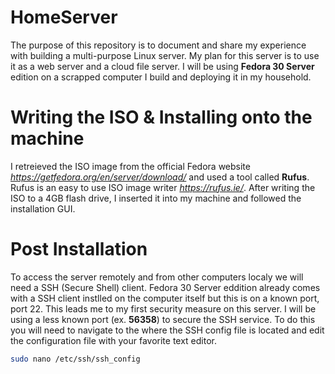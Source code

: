 # HomeServer
The purpose of this repository is to document and share my experience with building a multi-purpose Linux server.
My plan for this server is to use it as a web server and a cloud file server. 
I will be using **Fedora 30 Server** edition on a scrapped computer I build and deploying it in my household. 

# Writing the ISO & Installing onto the machine
I retreieved the ISO image from the official Fedora website *https://getfedora.org/en/server/download/* and used a tool called **Rufus**.
Rufus is an easy to use ISO image writer *https://rufus.ie/*. After writing the ISO to a 4GB flash drive, I inserted it into my machine and followed the installation GUI. 

# Post Installation
To access the server remotely and from other computers localy we will need a SSH (Secure Shell) client. 
Fedora 30 Server eddition already comes with a SSH client instlled on the computer itself but this is on a known port, port 22. This leads me to my first security measure on this server.
I will be using a less known port (ex. **56358**) to secure the SSH service. To do this you will need to navigate to the where the SSH config file is located and edit the configuration file with your favorite text editor. 
```bash
sudo nano /etc/ssh/ssh_config
```
